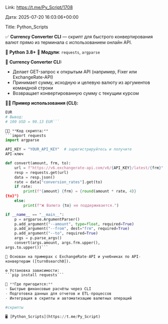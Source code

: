 Link: https://t.me/Py_Script/1708

Дата: 2025-07-20 16:03:06+00:00

Title: Python_Scripts

✅ **Currency Converter CLI** — скрипт для быстрого
конвертирования валют прямо из терминала с использованием
онлайн API.

📱 **Python 3.8+**
💾 **Модули**: `requests`, `argparse`

📌 **Currency Converter CLI:**
- Делает GET-запрос к открытым API (например, Fixer или
ExchangeRate-API)
- Принимает сумму, исходную и целевую валюту из аргументов
командной строки
- Возвращает конвертированную сумму с текущим курсом

🧑‍💻 **Пример использования (CLI):**
```python currency_converter.py --amount 100 --from USD --to
EUR
# Вывод:
# 100 USD = 90.13 EUR```

👨‍💻 **Код скрипта:**
```import requests
import argparse

API_KEY = "YOUR_API_KEY"  # зарегистрируйтесь и получите
API-ключ

def convert(amount, frm, to):
    url = f"https://v6.exchangerate-api.com/v6/{API_KEY}/latest/{frm}"
    resp = requests.get(url)
    data = resp.json()
    rate = data["conversion_rates"].get(to)
    if rate:
        print(f"{amount} {frm} = {round(amount * rate, 4)}
{to}")
    else:
        print(f"❌ Валюта {to} не поддерживается.")

if __name__ == "__main__":
    p = argparse.ArgumentParser()
    p.add_argument("--amount", type=float, required=True)
    p.add_argument("--from", dest="frm", required=True)
    p.add_argument("--to", required=True)
    args = p.parse_args()
    convert(args.amount, args.frm.upper(),
args.to.upper())```

📌 Основан на примерах с ExchangeRate-API и учебниках по API-
конвертерам ([turn0search0]).

⚙️ Установка зависимости:
```pip install requests```

📌 **Где пригодится:**
- Быстрые финансовые расчёты через CLI
- Подготовка данных для отчетов и ETL-процессов
- Интеграция в скрипты и автоматизацию валютных операций

#скрипты

🖥 [Python_Scripts](https://t.me/Py_Script)

